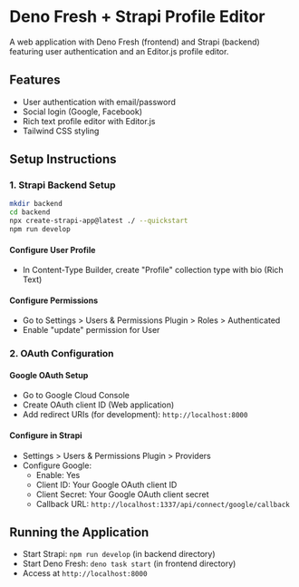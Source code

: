 # Deno Fresh + Strapi Profile Editor

A web application with Deno Fresh (frontend) and Strapi (backend) featuring user authentication and an Editor.js profile editor.

## Features

- User authentication with email/password
- Social login (Google, Facebook)
- Rich text profile editor with Editor.js
- Tailwind CSS styling

## Setup Instructions

### 1. Strapi Backend Setup

```bash
mkdir backend
cd backend
npx create-strapi-app@latest ./ --quickstart
npm run develop
```

#### Configure User Profile

- In Content-Type Builder, create "Profile" collection type with bio (Rich Text)

#### Configure Permissions

- Go to Settings > Users & Permissions Plugin > Roles > Authenticated
- Enable "update" permission for User

### 2. OAuth Configuration

#### Google OAuth Setup

- Go to Google Cloud Console
- Create OAuth client ID (Web application)
- Add redirect URIs (for development): `http://localhost:8000`

#### Configure in Strapi

- Settings > Users & Permissions Plugin > Providers
- Configure Google:
  - Enable: Yes
  - Client ID: Your Google OAuth client ID
  - Client Secret: Your Google OAuth client secret
  - Callback URL: `http://localhost:1337/api/connect/google/callback`

## Running the Application

- Start Strapi: `npm run develop` (in backend directory)
- Start Deno Fresh: `deno task start` (in frontend directory)
- Access at `http://localhost:8000`
